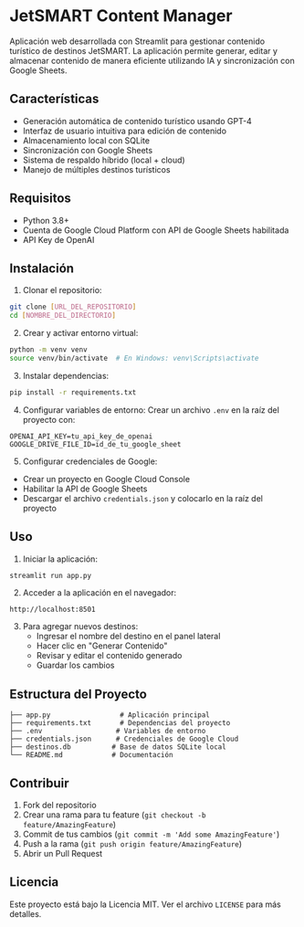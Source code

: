 # JetSMART Content Manager

Aplicación web desarrollada con Streamlit para gestionar contenido turístico de destinos JetSMART. La aplicación permite generar, editar y almacenar contenido de manera eficiente utilizando IA y sincronización con Google Sheets.

## Características

- Generación automática de contenido turístico usando GPT-4
- Interfaz de usuario intuitiva para edición de contenido
- Almacenamiento local con SQLite
- Sincronización con Google Sheets
- Sistema de respaldo híbrido (local + cloud)
- Manejo de múltiples destinos turísticos

## Requisitos

- Python 3.8+
- Cuenta de Google Cloud Platform con API de Google Sheets habilitada
- API Key de OpenAI

## Instalación

1. Clonar el repositorio:
```bash
git clone [URL_DEL_REPOSITORIO]
cd [NOMBRE_DEL_DIRECTORIO]
```

2. Crear y activar entorno virtual:
```bash
python -m venv venv
source venv/bin/activate  # En Windows: venv\Scripts\activate
```

3. Instalar dependencias:
```bash
pip install -r requirements.txt
```

4. Configurar variables de entorno:
Crear un archivo `.env` en la raíz del proyecto con:
```
OPENAI_API_KEY=tu_api_key_de_openai
GOOGLE_DRIVE_FILE_ID=id_de_tu_google_sheet
```

5. Configurar credenciales de Google:
- Crear un proyecto en Google Cloud Console
- Habilitar la API de Google Sheets
- Descargar el archivo `credentials.json` y colocarlo en la raíz del proyecto

## Uso

1. Iniciar la aplicación:
```bash
streamlit run app.py
```

2. Acceder a la aplicación en el navegador:
```
http://localhost:8501
```

3. Para agregar nuevos destinos:
   - Ingresar el nombre del destino en el panel lateral
   - Hacer clic en "Generar Contenido"
   - Revisar y editar el contenido generado
   - Guardar los cambios

## Estructura del Proyecto

```
├── app.py                 # Aplicación principal
├── requirements.txt       # Dependencias del proyecto
├── .env                  # Variables de entorno
├── credentials.json      # Credenciales de Google Cloud
├── destinos.db          # Base de datos SQLite local
└── README.md            # Documentación
```

## Contribuir

1. Fork del repositorio
2. Crear una rama para tu feature (`git checkout -b feature/AmazingFeature`)
3. Commit de tus cambios (`git commit -m 'Add some AmazingFeature'`)
4. Push a la rama (`git push origin feature/AmazingFeature`)
5. Abrir un Pull Request

## Licencia

Este proyecto está bajo la Licencia MIT. Ver el archivo `LICENSE` para más detalles. 